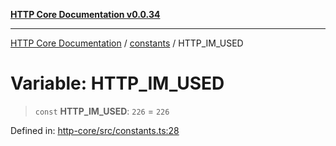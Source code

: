 [**HTTP Core Documentation v0.0.34**](../../README.md)

***

[HTTP Core Documentation](../../modules.md) / [constants](../README.md) / HTTP\_IM\_USED

# Variable: HTTP\_IM\_USED

> `const` **HTTP\_IM\_USED**: `226` = `226`

Defined in: [http-core/src/constants.ts:28](https://github.com/stonemjs/http-core/blob/fb38b6d1cb0bd2bb4e252ff611571ec3c006aa1e/src/constants.ts#L28)
